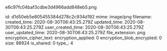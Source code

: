 e6c97fc04baf3cdbe3d4966add848eb5.png

id: d1d50eb5e805455384d278c2c934d192
mime: image/png
filename: 
created_time: 2020-08-30T06:43:25.279Z
updated_time: 2020-08-30T06:43:25.279Z
user_created_time: 2020-08-30T06:43:25.279Z
user_updated_time: 2020-08-30T06:43:25.279Z
file_extension: png
encryption_cipher_text: 
encryption_applied: 0
encryption_blob_encrypted: 0
size: 88924
is_shared: 0
type_: 4